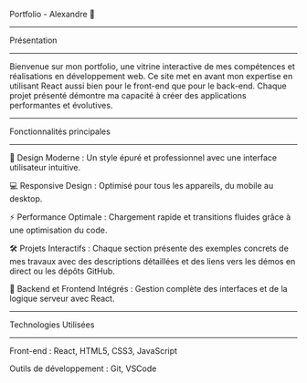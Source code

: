 Portfolio - Alexandre 🚀

*****************************************************************************************************
Présentation
*****************************************************************************************************



Bienvenue sur mon portfolio, une vitrine interactive de mes compétences et réalisations en développement web. 
Ce site met en avant mon expertise en utilisant React aussi bien pour le front-end que pour le back-end. 
Chaque projet présenté démontre ma capacité à créer des applications performantes et évolutives.

*****************************************************************************************************
Fonctionnalités principales
*****************************************************************************************************


🎨 Design Moderne : Un style épuré et professionnel avec une interface utilisateur intuitive.

💻 Responsive Design : Optimisé pour tous les appareils, du mobile au desktop.

⚡ Performance Optimale : Chargement rapide et transitions fluides grâce à une optimisation du code.

🛠 Projets Interactifs : Chaque section présente des exemples concrets de mes travaux avec des descriptions détaillées et des liens vers les démos en direct ou les dépôts GitHub.

🔗 Backend et Frontend Intégrés : Gestion complète des interfaces et de la logique serveur avec React.

*****************************************************************************************************
Technologies Utilisées
*****************************************************************************************************


Front-end : React, HTML5, CSS3, JavaScript

Outils de développement : Git, VSCode


